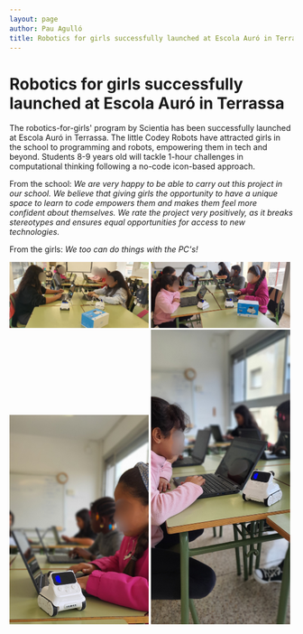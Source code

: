 ```yaml
---
layout: page
author: Pau Agulló
title: Robotics for girls successfully launched at Escola Auró in Terrassa
---
```


# Robotics for girls successfully launched at Escola Auró in Terrassa

The robotics-for-girls' program by Scientia has been successfully launched at Escola Auró in Terrassa.
The little Codey Robots have attracted girls in the school to programming and robots, empowering them
in tech and beyond. Students 8-9 years old will tackle 1-hour challenges in computational thinking following a
no-code icon-based approach.

From the school: _We are very happy to be able to carry out this project in our school. We believe that_
_giving girls the opportunity to have a unique space to learn to code empowers them and makes them_
_feel more confident about themselves. We rate the project very positively, as it breaks stereotypes and_
_ensures equal opportunities for access to new technologies._

From the girls: _We too can do things with the PC's!_

<img src="/assets/robotics_for_girls/escola_auro/2022-11-escola_auro1.jpg" width="49%"/>
<img src="/assets/robotics_for_girls/escola_auro/2022-11-escola_auro2.jpg" width="49%"/>
<img src="/assets/robotics_for_girls/escola_auro/2022-11-escola_auro3.jpg" width="49%"/>
<img src="/assets/robotics_for_girls/escola_auro/2022-11-escola_auro4.jpg" width="49%"/>
